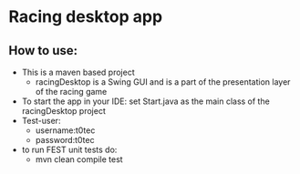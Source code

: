 # Racing desktop app

## How to use:
* This is a maven based project
  * racingDesktop is a Swing GUI and is a part of the presentation layer of the racing game
* To start the app in your IDE: set Start.java as the main class of the racingDesktop project
* Test-user: 
  * username:t0tec
  * password:t0tec
* to run FEST unit tests do:
  * mvn clean compile test
  
